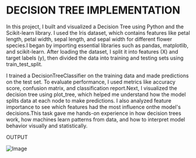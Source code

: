 # DECISION TREE IMPLEMENTATION

In this project, I built and visualized a Decision Tree using Python and the Scikit-learn library. I used the Iris dataset, which contains features like petal length, petal width, sepal length, and sepal width for different flower species.I began by importing essential libraries such as pandas, matplotlib, and scikit-learn. After loading the dataset, I split it into features (X) and target labels (y), then divided the data into training and testing sets using train_test_split.

I trained a DecisionTreeClassifier on the training data and made predictions on the test set. To evaluate performance, I used metrics like accuracy score, confusion matrix, and classification report.Next, I visualized the decision tree using plot_tree, which helped me understand how the model splits data at each node to make predictions. I also analyzed feature importance to see which features had the most influence onthe model's decisions.This task gave me hands-on experience in how decision trees work, how machines learn patterns from data, and how to interpret model behavior visually and statistically.


OUTPUT


![Image](https://github.com/user-attachments/assets/e00ca0bf-8c9f-4821-84b0-a7fc0debfc62)
